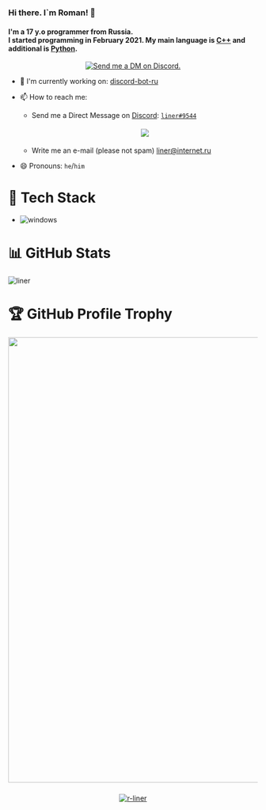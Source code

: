 ### Hi there. I`m Roman! 👋
#### I'm a 17 y.o programmer from Russia. </br> I started programming in February 2021. My main language is [C++](https://isocpp.org/) and additional is [Python](https://python.org).

<p align="center">
  <a href="https://discord.com/users/923915325668487190" target="_blank">
    <img src="https://img.shields.io/badge/-Discord-5865F2?style=for-the-badge&logo=discord&logoColor=white" alt="Send me a DM on Discord.">
  </a>
</p>

- 🔭 I'm currently working on: [discord-bot-ru](https://github.com/r-liner/discord-bot-ru)
- 📫 How to reach me: 

  - Send me a Direct Message on [Discord](https://discord.com): [`liner#9544`](https://discord.com/users/923915325668487190)
    
    <center>
      <a href=#>
        <img src="https://discord.c99.nl/widget/theme-1/923915325668487190.png" 
        style='padding: 5px'>
      </a>
    </center>
  - Write me an e-mail (please not spam) liner@internet.ru
- 😄 Pronouns: `he`/`him`

# 💾 Tech Stack
- <img src="https://img.shields.io/badge/-WINDOWS-blue?style=for-the-badge&logo=windows" alt="windows">
# 📊 GitHub Stats
![liner](http://github-profile-summary-cards.vercel.app/api/cards/profile-details?username=r-liner&theme=github)

# 🏆 GitHub Profile Trophy
<center>
  <a href="https://github.com/ryo-ma/github-profile-trophy">
    <img width=900 src="https://github-profile-trophy.vercel.app/?username=r-liner&column=8&no-frame=false&no-bg=true&margin-w=10"/>
  </a>
</center>

###
<p align="center">
  <a href="github.com/r-liner" text-align=center>
     <img src="https://komarev.com/ghpvc/?username=r-liner&style=for-the-badge" alt=r-liner>
  </a>
</p>

<!--
**r-liner/r-liner** is a ✨ _special_ ✨ repository because its `README.md` (this file) appears on your GitHub profile.

Here are some ideas to get you started:

- 🔭 I’m currently working on ...
- 🌱 I’m currently learning ...
- 👯 I’m looking to collaborate on ...
- 🤔 I’m looking for help with ...
- 💬 Ask me about ...
- 📫 How to reach me: ...
- 😄 Pronouns: ...
- ⚡ Fun fact: ...
-->
